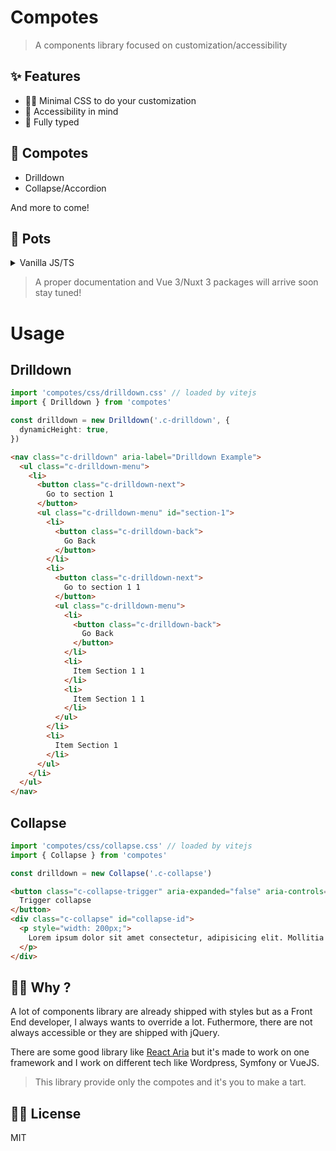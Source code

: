 # Compotes

> A components library focused on customization/accessibility

## ✨ Features

- 👨‍🎨 Minimal CSS to do your customization
- 🦾 Accessibility in mind
- 📠 Fully typed

## 🍏 Compotes

- Drilldown
- Collapse/Accordion
<!--
- Tabs
- Pagination
- Drag
-->

And more to come!

## 🍯 Pots

<details>
<summary>Vanilla JS/TS</summary><br>

```bash
npm i -D compotes

# yarn
yarn add -D compotes

# pnpm
pnpm add -D compotes
```

<br></details>

<!--<details>
<summary>Vue 3</summary><br>

```bash
npm i -D @compotes/vue

# yarn
yarn add -D @compotes/vue

# pnpm
pnpm add -D @compotes/vue
```

<br></details>

<details>
<summary>Nuxt 3</summary><br>

```bash
npm i -D @compotes/nuxt

# yarn
yarn add -D @compotes/nuxt

# pnpm
pnpm add -D @compotes/nuxt
```

<br></details>-->

> A proper documentation and Vue 3/Nuxt 3 packages will arrive soon stay tuned!

# Usage

## Drilldown

```ts
import 'compotes/css/drilldown.css' // loaded by vitejs
import { Drilldown } from 'compotes'

const drilldown = new Drilldown('.c-drilldown', {
  dynamicHeight: true,
})
```

```html
<nav class="c-drilldown" aria-label="Drilldown Example">
  <ul class="c-drilldown-menu">
    <li>
      <button class="c-drilldown-next">
        Go to section 1
      </button>
      <ul class="c-drilldown-menu" id="section-1">
        <li>
          <button class="c-drilldown-back">
            Go Back
          </button>
        </li>
        <li>
          <button class="c-drilldown-next">
            Go to section 1 1
          </button>
          <ul class="c-drilldown-menu">
            <li>
              <button class="c-drilldown-back">
                Go Back
              </button>
            </li>
            <li>
              Item Section 1 1
            </li>
            <li>
              Item Section 1 1
            </li>
          </ul>
        </li>
        <li>
          Item Section 1
        </li>
      </ul>
    </li>
  </ul>
</nav>
```

## Collapse

```ts
import 'compotes/css/collapse.css' // loaded by vitejs
import { Collapse } from 'compotes'

const drilldown = new Collapse('.c-collapse')
```

```html
<button class="c-collapse-trigger" aria-expanded="false" aria-controls="collapse-id">
  Trigger collapse
</button>
<div class="c-collapse" id="collapse-id">
  <p style="width: 200px;">
    Lorem ipsum dolor sit amet consectetur, adipisicing elit. Mollitia facere possimus impedit facilis culpa illo earum deserunt consequuntur minus. Ad et qui labore reprehenderit magnam exercitationem placeat magni nesciunt suscipit.
  </p>
</div>
```

## 🙋‍♂️ Why ?

A lot of components library are already shipped with styles but as a Front End developer, I always wants to override a lot. Futhermore, there are not always accessible or they are shipped with jQuery.

There are some good library like [React Aria](https://react-spectrum.adobe.com/react-aria/react-aria-components.html) but it's made to work on one framework and I work on different tech like Wordpress, Symfony or VueJS.

> This library provide only the compotes and it's you to make a tart.

## 👨‍💼 License

MIT